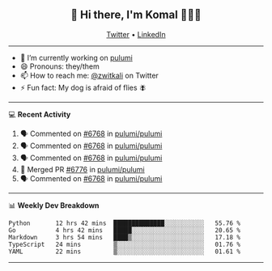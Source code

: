 <h2 align="center"> 👋 Hi there, I'm Komal 🧑🏾‍💻 </h2>
<p align="center">
    <a href="https://twitter.com/zwitkali">Twitter</a> •
    <a href="https://www.linkedin.com/in/komal-ali/">LinkedIn</a>
</p>

--------

- 🔭 I’m currently working on [pulumi](https://github.com/pulumi/pulumi)
- 😄 Pronouns: they/them
- 📫 How to reach me: [@zwitkali](https://twitter.com/zwitkali) on Twitter
- ⚡ Fun fact: My dog is afraid of flies 🪰

--------
💻 **Recent Activity**

<!--START_SECTION:activity-->
1. 🗣 Commented on [#6768](https://github.com/pulumi/pulumi/issues/6768) in [pulumi/pulumi](https://github.com/pulumi/pulumi)
2. 🗣 Commented on [#6768](https://github.com/pulumi/pulumi/issues/6768) in [pulumi/pulumi](https://github.com/pulumi/pulumi)
3. 🗣 Commented on [#6768](https://github.com/pulumi/pulumi/issues/6768) in [pulumi/pulumi](https://github.com/pulumi/pulumi)
4. 🎉 Merged PR [#6776](https://github.com/pulumi/pulumi/pull/6776) in [pulumi/pulumi](https://github.com/pulumi/pulumi)
5. 🗣 Commented on [#6768](https://github.com/pulumi/pulumi/issues/6768) in [pulumi/pulumi](https://github.com/pulumi/pulumi)
<!--END_SECTION:activity-->

--------

📊 **Weekly Dev Breakdown**
<!--START_SECTION:waka-->
```text
Python       12 hrs 42 mins  ██████████████░░░░░░░░░░░   55.76 % 
Go           4 hrs 42 mins   █████░░░░░░░░░░░░░░░░░░░░   20.65 % 
Markdown     3 hrs 54 mins   ████▒░░░░░░░░░░░░░░░░░░░░   17.18 % 
TypeScript   24 mins         ▒░░░░░░░░░░░░░░░░░░░░░░░░   01.76 % 
YAML         22 mins         ▒░░░░░░░░░░░░░░░░░░░░░░░░   01.61 % 
```
<!--END_SECTION:waka-->

--------